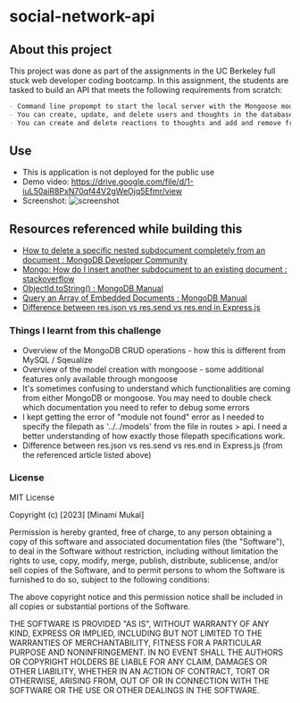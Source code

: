 # social-network-api

## About this project

This project was done as part of the assignments in the UC Berkeley full stuck web developer coding bootcamp. In this assignment, the students are tasked to build an API that meets the following requirements from scratch:

```md
- Command line propompt to start the local server with the Mongoose models and the MongoDB database
- You can create, update, and delete users and thoughts in the database
- You can create and delete reactions to thoughts and add and remove friends to a user’s friend list
```

## Use

- This is application is not deployed for the public use
- Demo video: https://drive.google.com/file/d/1-iuL50aiR8PxN70qf44V2gWeOjq5Efmr/view
- Screenshot: ![screenshot](https://github.com/mitsukaichi/tech-blog/assets/45612744/4a9901b2-7f07-46bc-931b-0eaf72ba4fa7)

## Resources referenced while building this
- [How to delete a specific nested subdocument completely from an document : MongoDB
Developer Community](https://www.mongodb.com/community/forums/t/how-to-delete-a-specific-nested-subdocument-completely-from-an-document/100219)
- [Mongo: How do I insert another subdocument to an existing document : stackoverflow](https://stackoverflow.com/questions/19372093/mongo-how-do-i-insert-another-subdocument-to-an-existing-document)
- [ObjectId.toString() : MongoDB Manual](https://www.mongodb.com/docs/manual/reference/method/ObjectId.toString/#:~:text=toString(),)
- [Query an Array of Embedded Documents : MongoDB Manual](https://www.mongodb.com/docs/v7.0/tutorial/query-array-of-documents/)
- [Difference between res.json vs res.send vs res.end in Express.js](https://medium.com/gist-for-js/use-of-res-json-vs-res-send-vs-res-end-in-express-b50688c0cddf)


### Things I learnt from this challenge

- Overview of the MongoDB CRUD operations - how this is different from MySQL / Sqeualize
- Overview of the model creation with mongoose - some additional features only available through mongoose
- It's sometimes confusing to understand which functionalities are coming from either MongoDB or mongoose. You may need to double check which documentation you need to refer to debug some errors
- I kept getting the error of "module not found" error as I needed to specify the filepath as '../../models' from the file in routes > api. I need a better understanding of how exactly those filepath specifications work.
- Difference between res.json vs res.send vs res.end in Express.js (from the referenced article listed above)

### License

MIT License

Copyright (c) [2023] [Minami Mukai]

Permission is hereby granted, free of charge, to any person obtaining a copy of this software and associated documentation files (the "Software"), to deal in the Software without restriction, including without limitation the rights to use, copy, modify, merge, publish, distribute, sublicense, and/or sell copies of the Software, and to permit persons to whom the Software is furnished to do so, subject to the following conditions:

The above copyright notice and this permission notice shall be included in all copies or substantial portions of the Software.

THE SOFTWARE IS PROVIDED "AS IS", WITHOUT WARRANTY OF ANY KIND, EXPRESS OR IMPLIED, INCLUDING BUT NOT LIMITED TO THE WARRANTIES OF MERCHANTABILITY, FITNESS FOR A PARTICULAR PURPOSE AND NONINFRINGEMENT. IN NO EVENT SHALL THE AUTHORS OR COPYRIGHT HOLDERS BE LIABLE FOR ANY CLAIM, DAMAGES OR OTHER LIABILITY, WHETHER IN AN ACTION OF CONTRACT, TORT OR OTHERWISE, ARISING FROM, OUT OF OR IN CONNECTION WITH THE SOFTWARE OR THE USE OR OTHER DEALINGS IN THE SOFTWARE.
